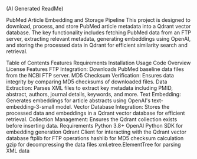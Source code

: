 (AI Generated ReadMe)

PubMed Article Embedding and Storage Pipeline
This project is designed to download, process, and store PubMed article metadata into a Qdrant vector database. The key functionality includes fetching PubMed data from an FTP server, extracting relevant metadata, generating embeddings using OpenAI, and storing the processed data in Qdrant for efficient similarity search and retrieval.

Table of Contents
Features
Requirements
Installation
Usage
Code Overview
License
Features
FTP Integration: Downloads PubMed baseline data files from the NCBI FTP server.
MD5 Checksum Verification: Ensures data integrity by comparing MD5 checksums of downloaded files.
Data Extraction: Parses XML files to extract key metadata including PMID, abstract, authors, journal details, keywords, and more.
Text Embedding: Generates embeddings for article abstracts using OpenAI's text-embedding-3-small model.
Vector Database Integration: Stores the processed data and embeddings in a Qdrant vector database for efficient retrieval.
Collection Management: Ensures the Qdrant collection exists before inserting data.
Requirements
Python 3.8+
OpenAI Python SDK for embedding generation
Qdrant Client for interacting with the Qdrant vector database
ftplib for FTP operations
hashlib for MD5 checksum calculation
gzip for decompressing the data files
xml.etree.ElementTree for parsing XML data
